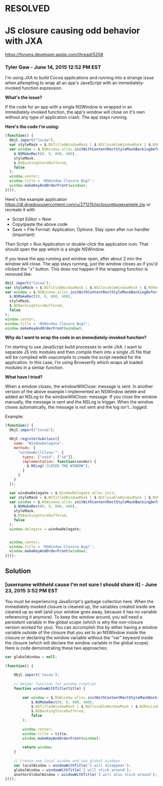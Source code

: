 # RESOLVED

# JS closure causing odd behavior with JXA
https://forums.developer.apple.com/thread/5208

### Tyler Gaw - June 14, 2015 12:52 PM EST

I'm using JXA to build Cocoa applications and running into a strange issue when attempting to wrap all an app's JavaScript with an immediately-invoked function expression.

**What's the issue?**

If the code for an app with a single NSWindow is wrapped in an immediately-invoked function, the app's window will close on it's own without any type of application crash. The app stays running.

**Here's the code I'm using:**

```javascript
(function() {  
  ObjC.import("Cocoa");  
  var styleMask = $.NSTitledWindowMask | $.NSClosableWindowMask | $.NSResizableWindowMask | $.NSMiniaturizableWindowMask;  
  var window = $.NSWindow.alloc.initWithContentRectStyleMaskBackingDefer(  
    $.NSMakeRect(0, 0, 800, 400),  
    styleMask,  
    $.NSBackingStoreBuffered,  
    false  
  );  
  window.center;  
  window.title = 'NSWindow Closure Bug?';  
  window.makeKeyAndOrderFront(window);  
}());
```

Here's the example application https://dl.dropboxusercontent.com/u/271215/jsclosurebugexample.zip or recreate it with
- Script Editor > New
- Copy/paste the above code
- Save > File Format: Application, Options: Stay open after run handler (important)

Then Script > Run Application or double-click the application icon. That should open the app which is a single NSWindow.

If you leave the app running and window open, after about 2 min the window will close. The app stays running, just the window closes as if you'd clicked the "x" button. This does not happen if the wrapping function is removed like:

```javascript
ObjC.import("Cocoa");  
var styleMask = $.NSTitledWindowMask | $.NSClosableWindowMask | $.NSResizableWindowMask | $.NSMiniaturizableWindowMask;  
var window = $.NSWindow.alloc.initWithContentRectStyleMaskBackingDefer(  
  $.NSMakeRect(0, 0, 800, 400),  
  styleMask,  
  $.NSBackingStoreBuffered,  
  false  
);  
window.center;  
window.title = 'NSWindow Closure Bug?';  
window.makeKeyAndOrderFront(window);  
```

**Why do I want to wrap the code in an immediately-invoked function?**

I'm starting to use JavaScript build processes to write JXA. I want to separate JS into modules and then compile them into a single JS file that will be compiled with osacompile to create the script needed for the application. In this case, I'm using Browserify which wraps all loaded modules in a similar function.

**What have I tried?**

When a window closes, the windowWillClose: message is sent. In another version of the above example I implemented an NSWindow delete and added an NSLog to the windowWillClose: message. If you close the window manually, the message is sent and the NSLog is trigger. When the window closes automatically, the message is not sent and the log isn't...logged.

Example:

```javascript
(function() {  
  ObjC.import("Cocoa");  

  ObjC.registerSubclass({  
    name: "WindowDelegate",  
    methods: {  
      "windowWillClose:": {  
        types: ["void", ["id"]],  
        implementation: function(sender) {  
          $.NSLog('CLOSED THE WINDOW');  
        }  
      }  
    }  
  });  

  var windowDelegate = $.WindowDelegate.alloc.init;  
  var styleMask = $.NSTitledWindowMask | $.NSClosableWindowMask | $.NSResizableWindowMask | $.NSMiniaturizableWindowMask;  
  var window = $.NSWindow.alloc.initWithContentRectStyleMaskBackingDefer(  
    $.NSMakeRect(0, 0, 800, 400),  
    styleMask,  
    $.NSBackingStoreBuffered,  
    false  
  );  
  window.delegate = windowDelegate;  


  window.center;  
  window.title = 'NSWindow Closure Bug?';  
  window.makeKeyAndOrderFront(window);  
}());  
```

## Solution
### [username withheld cause I'm not sure I should share it] - June 23, 2015 3:52 PM EST

You must be experiencing JavaScript's garbage collection here. When the immediately invoked closure is cleaned up, the variables created inside are cleaned up as well (and your window goes away, because it has no variable referencing it anymore). To keep the window around, you will need a persistent variable in the global scope (which is why the non-closure version worked for you). You can accomplish this by either having a window variable outside of the closure that you set to an NSWindow inside the closure or declaring the window variable without the "var" keyword inside the closure (which will declare the window variable in the global scope). Here is code demonstrating these two approaches:

```javascript
var globalWindow = null;  
  
(function() {  
  
    ObjC.import('Cocoa');  
  
    // Helper function for window creation  
    function windowWithTitle(title) {  
  
        var window = $.NSWindow.alloc.initWithContentRectStyleMaskBackingDefer(  
            $.NSMakeRect(0, 0, 800, 400),  
            $.NSTitledWindowMask | $.NSClosableWindowMask | $.NSResizableWindowMask | $.NSMiniaturizableWindowMask,  
            $.NSBackingStoreBuffered,  
            false  
        );  
  
        window.center;  
        window.title = title;  
        window.makeKeyAndOrderFront(window);  
  
        return window;  
    }  
  
    // Create one local window and two global windows  
    var localWindow = windowWithTitle('I will disappear');  
    globalWindow = windowWithTitle('I will stick around');  
    anotherGlobalWindow = windowWithTitle('I will also stick around');  
}()); 
```
